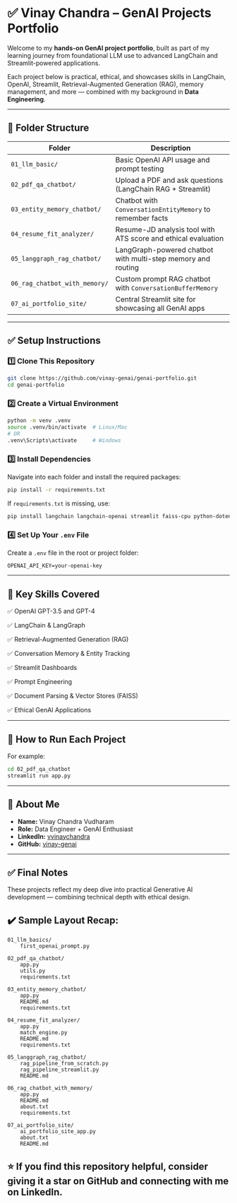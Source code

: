 # ✅ Vinay Chandra – GenAI Projects Portfolio

Welcome to my **hands-on GenAI project portfolio**, built as part of my learning journey from foundational LLM use to advanced LangChain and Streamlit-powered applications.

Each project below is practical, ethical, and showcases skills in LangChain, OpenAI, Streamlit, Retrieval-Augmented Generation (RAG), memory management, and more — combined with my background in **Data Engineering**.

---

## 📁 Folder Structure

| Folder                        | Description |
|------------------------------|-------------|
| `01_llm_basic/`              | Basic OpenAI API usage and prompt testing |
| `02_pdf_qa_chatbot/`         | Upload a PDF and ask questions (LangChain RAG + Streamlit) |
| `03_entity_memory_chatbot/`  | Chatbot with `ConversationEntityMemory` to remember facts |
| `04_resume_fit_analyzer/`    | Resume-JD analysis tool with ATS score and ethical evaluation |
| `05_langgraph_rag_chatbot/`  | LangGraph-powered chatbot with multi-step memory and routing |
| `06_rag_chatbot_with_memory/`| Custom prompt RAG chatbot with `ConversationBufferMemory` |
| `07_ai_portfolio_site/`      | Central Streamlit site for showcasing all GenAI apps |

---

## ✅ Setup Instructions

### 1️⃣ Clone This Repository

```bash
git clone https://github.com/vinay-genai/genai-portfolio.git
cd genai-portfolio
```

### 2️⃣ Create a Virtual Environment

```bash
python -m venv .venv
source .venv/bin/activate  # Linux/Mac
# OR
.venv\Scripts\activate     # Windows
```

### 3️⃣ Install Dependencies

Navigate into each folder and install the required packages:

```bash
pip install -r requirements.txt
```

If `requirements.txt` is missing, use:

```bash
pip install langchain langchain-openai streamlit faiss-cpu python-dotenv
```

### 4️⃣ Set Up Your `.env` File

Create a `.env` file in the root or project folder:

```
OPENAI_API_KEY=your-openai-key
```

---

## 🎯 Key Skills Covered

✅ OpenAI GPT-3.5 and GPT-4

✅ LangChain & LangGraph

✅ Retrieval-Augmented Generation (RAG)

✅ Conversation Memory & Entity Tracking

✅ Streamlit Dashboards

✅ Prompt Engineering

✅ Document Parsing & Vector Stores (FAISS)

✅ Ethical GenAI Applications

---

## 🚀 How to Run Each Project

For example:

```bash
cd 02_pdf_qa_chatbot
streamlit run app.py
```
---

## 📢 About Me

* **Name:** Vinay Chandra Vudharam
* **Role:** Data Engineer + GenAI Enthusiast
* **LinkedIn:** [vvinaychandra](https://www.linkedin.com/in/vvinaychandra/)
* **GitHub:** [vinay-genai](https://github.com/chandra-vv)

---

## ✅ Final Notes

These projects reflect my deep dive into practical Generative AI development — combining technical depth with ethical design.

## ✔️ Sample Layout Recap:

```
01_llm_basics/
    first_openai_prompt.py

02_pdf_qa_chatbot/
    app.py
    utils.py
    requirements.txt

03_entity_memory_chatbot/
    app.py
    README.md
    requirements.txt    

04_resume_fit_analyzer/
    app.py
    match_engine.py
    README.md
    requirements.txt
    
05_langgraph_rag_chatbot/
    rag_pipeline_from_scratch.py
    rag_pipeline_streamlit.py
    README.md

06_rag_chatbot_with_memory/
    app.py
    README.md
    about.txt
    requirements.txt
    
07_ai_portfolio_site/
    ai_portfolio_site_app.py
    about.txt
    README.md

```
⭐ If you find this repository helpful, consider giving it a star on GitHub and connecting with me on LinkedIn.
---
